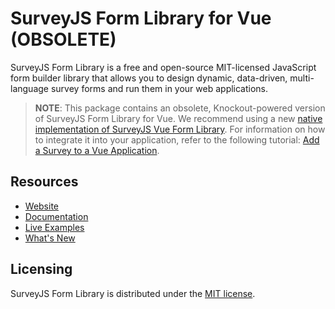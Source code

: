 # SurveyJS Form Library for Vue (OBSOLETE)

SurveyJS Form Library is a free and open-source MIT-licensed JavaScript form builder library that allows you to design dynamic, data-driven, multi-language survey forms and run them in your web applications.

> **NOTE**: This package contains an obsolete, Knockout-powered version of SurveyJS Form Library for Vue. We recommend using a new [native implementation of SurveyJS Vue Form Library](https://www.npmjs.com/package/survey-vue-ui). For information on how to integrate it into your application, refer to the following tutorial: [Add a Survey to a Vue Application](https://surveyjs.io/form-library/documentation/get-started-vue).

## Resources

- [Website](https://surveyjs.io/)
- [Documentation](https://surveyjs.io/Documentation/Library)
- [Live Examples](https://surveyjs.io/form-library/examples/nps-question/vuejs)
- [What's New](https://surveyjs.io/WhatsNew)

## Licensing

SurveyJS Form Library is distributed under the [MIT license](https://github.com/surveyjs/survey-library/blob/master/LICENSE).